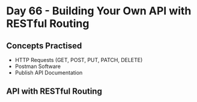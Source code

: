 # Day 66 - Building Your Own API with RESTful Routing
## Concepts Practised
- HTTP Requests (GET, POST, PUT, PATCH, DELETE)
- Postman Software
- Publish API Documentation
## API with RESTful Routing